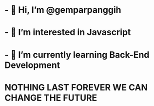 # - 👋 Hi, I’m @gemparpanggih
# - 👀 I’m interested in Javascript
# - 🌱 I’m currently learning Back-End Development

# NOTHING LAST FOREVER WE CAN CHANGE THE FUTURE

<!---
gemparpanggih/gemparpanggih is a ✨ special ✨ repository because its `README.md` (this file) appears on your GitHub profile.
You can click the Preview link to take a look at your changes.
--->
